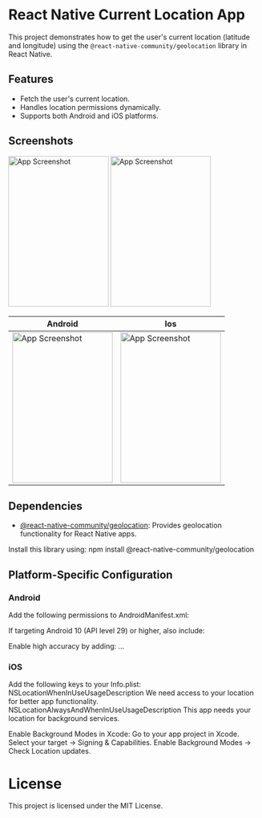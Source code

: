 # React Native Current Location App

This project demonstrates how to get the user's current location (latitude and longitude) using the `@react-native-community/geolocation` library in React Native.

## Features
- Fetch the user's current location.
- Handles location permissions dynamically.
- Supports both Android and iOS platforms.


## Screenshots

<img src="https://github.com/user-attachments/assets/4773c1b8-ed43-4cce-8b9b-bbab13b618fb" alt="App Screenshot" height="300" width="200"> 
<img src="https://github.com/user-attachments/assets/d4db243b-97c6-43ec-9966-9ac2e32afb98" alt="App Screenshot" height="300" width="200">

| Android                                      | Ios                                      |
|---------------------------------------------------|---------------------------------------------------|
| <img src="https://github.com/user-attachments/assets/d4db243b-97c6-43ec-9966-9ac2e32afb98" alt="App Screenshot" height="300" width="200"> | <img src="https://github.com/user-attachments/assets/4773c1b8-ed43-4cce-8b9b-bbab13b618fb" alt="App Screenshot" height="300" width="200"> |



## Dependencies
- [@react-native-community/geolocation](https://github.com/michalchudziak/react-native-geolocation): Provides geolocation functionality for React Native apps.

Install this library using:
npm install @react-native-community/geolocation



## Platform-Specific Configuration

### Android

Add the following permissions to AndroidManifest.xml:
<uses-permission android:name="android.permission.ACCESS_FINE_LOCATION" />
<uses-permission android:name="android.permission.ACCESS_COARSE_LOCATION" />

If targeting Android 10 (API level 29) or higher, also include:
<uses-permission android:name="android.permission.ACCESS_BACKGROUND_LOCATION" />

Enable high accuracy by adding:
<application
    android:usesCleartextTraffic="true"
    android:networkSecurityConfig="@xml/network_security_config">
    ...
</application>



### iOS

Add the following keys to your Info.plist:
<key>NSLocationWhenInUseUsageDescription</key>
<string>We need access to your location for better app functionality.</string>
<key>NSLocationAlwaysAndWhenInUseUsageDescription</key>
<string>This app needs your location for background services.</string>

Enable Background Modes in Xcode:
Go to your app project in Xcode.
Select your target → Signing & Capabilities.
Enable Background Modes → Check Location updates.




# License
This project is licensed under the MIT License.
